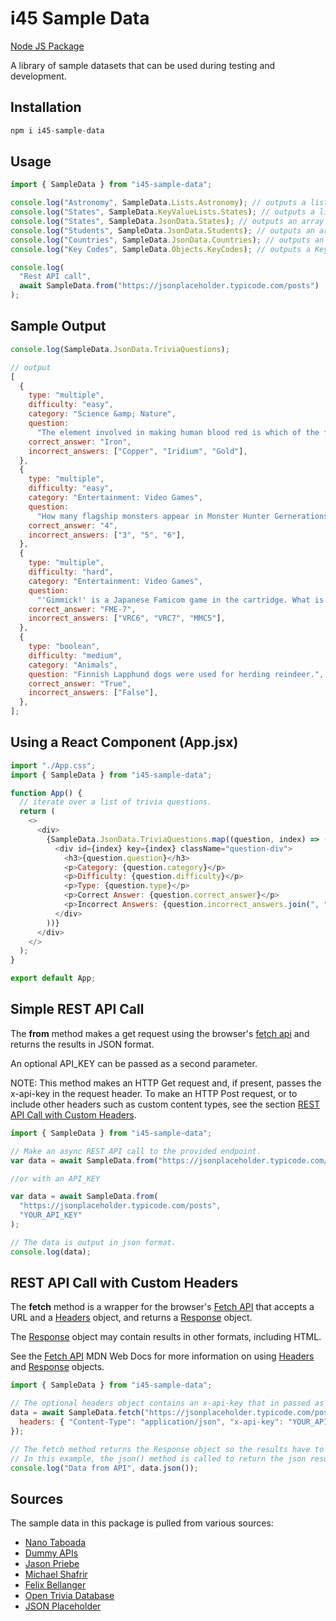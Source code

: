 # i45 Sample Data

[Node JS Package](https://www.npmjs.com/package/i45-sample-data)

A library of sample datasets that can be used during testing and development.

## Installation

```javascript
npm i i45-sample-data
```

## Usage

```javascript
import { SampleData } from "i45-sample-data";

console.log("Astronomy", SampleData.Lists.Astronomy); // outputs a list of astronomical terms.
console.log("States", SampleData.KeyValueLists.States); // outputs a list of states and abbreviations.
console.log("States", SampleData.JsonData.States); // outputs an array of states with other information.
console.log("Students", SampleData.JsonData.Students); // outputs an array of students and grades.
console.log("Countries", SampleData.JsonData.Countries); // outputs an array of countries with other information
console.log("Key Codes", SampleData.Objects.KeyCodes); // outputs a KeyCodes object with keyboard codes grouped by function.

console.log(
  "Rest API call",
  await SampleData.from("https://jsonplaceholder.typicode.com/posts")
);
```

## Sample Output

```javascript
console.log(SampleData.JsonData.TriviaQuestions);

// output
[
  {
    type: "multiple",
    difficulty: "easy",
    category: "Science &amp; Nature",
    question:
      "The element involved in making human blood red is which of the following?",
    correct_answer: "Iron",
    incorrect_answers: ["Copper", "Iridium", "Gold"],
  },
  {
    type: "multiple",
    difficulty: "easy",
    category: "Entertainment: Video Games",
    question:
      "How many flagship monsters appear in Monster Hunter Gernerations?",
    correct_answer: "4",
    incorrect_answers: ["3", "5", "6"],
  },
  {
    type: "multiple",
    difficulty: "hard",
    category: "Entertainment: Video Games",
    question:
      "'Gimmick!' is a Japanese Famicom game in the cartridge. What is it called?",
    correct_answer: "FME-7",
    incorrect_answers: ["VRC6", "VRC7", "MMC5"],
  },
  {
    type: "boolean",
    difficulty: "medium",
    category: "Animals",
    question: "Finnish Lapphund dogs were used for herding reindeer.",
    correct_answer: "True",
    incorrect_answers: ["False"],
  },
];
```

## Using a React Component (App.jsx)

```javascript
import "./App.css";
import { SampleData } from "i45-sample-data";

function App() {
  // iterate over a list of trivia questions.
  return (
    <>
      <div>
        {SampleData.JsonData.TriviaQuestions.map((question, index) => (
          <div id={index} key={index} className="question-div">
            <h3>{question.question}</h3>
            <p>Category: {question.category}</p>
            <p>Difficulty: {question.difficulty}</p>
            <p>Type: {question.type}</p>
            <p>Correct Answer: {question.correct_answer}</p>
            <p>Incorrect Answers: {question.incorrect_answers.join(", ")}</p>
          </div>
        ))}
      </div>
    </>
  );
}

export default App;
```

## Simple REST API Call

The **from** method makes a get request using the browser's [fetch api](https://developer.mozilla.org/en-US/docs/Web/API/Fetch_API/Using_Fetch) and returns the results in JSON format.

An optional API_KEY can be passed as a second parameter.

NOTE: This method makes an HTTP Get request and, if present, passes the x-api-key in the request header. To make an HTTP Post request, or to include other headers such as custom content types, see the section [REST API Call with Custom Headers](#rest-api-call-with-custom-headers).

```javascript
import { SampleData } from "i45-sample-data";

// Make an async REST API call to the provided endpoint.
var data = await SampleData.from("https://jsonplaceholder.typicode.com/posts");

//or with an API_KEY

var data = await SampleData.from(
  "https://jsonplaceholder.typicode.com/posts",
  "YOUR_API_KEY"
);

// The data is output in json format.
console.log(data);
```

## REST API Call with Custom Headers

The **fetch** method is a wrapper for the browser's [Fetch API](https://developer.mozilla.org/en-US/docs/Web/API/Fetch_API/Using_Fetch) that accepts a URL and a [Headers](https://developer.mozilla.org/en-US/docs/Web/API/Headers) object, and returns a [Response](https://developer.mozilla.org/en-US/docs/Web/API/Response) object.

The [Response](https://developer.mozilla.org/en-US/docs/Web/API/Response) object may contain results in other formats, including HTML.

See the [Fetch API](https://developer.mozilla.org/en-US/docs/Web/API/Fetch_API/Using_Fetch) MDN Web Docs for more information on using [Headers](https://developer.mozilla.org/en-US/docs/Web/API/Headers) and [Response](https://developer.mozilla.org/en-US/docs/Web/API/Response) objects.

```javascript
import { SampleData } from "i45-sample-data";

// The optional headers object contains an x-api-key that in passed as YOUR_API_KEY.
data = await SampleData.fetch("https://jsonplaceholder.typicode.com/posts", {
  headers: { "Content-Type": "application/json", "x-api-key": "YOUR_API_KEY" },
});

// The fetch method returns the Response object so the results have to be parsed.
// In this example, the json() method is called to return the json result found.
console.log("Data from API", data.json());
```

## Sources

The sample data in this package is pulled from various sources:

- [Nano Taboada](https://gist.github.com/nanotaboada)
- [Dummy APIs](https://dummyjson.com/docs/recipes)
- [Jason Priebe](https://gist.github.com/jpriebe)
- [Michael Shafrir](https://gist.github.com/mshafrir/2646763)
- [Felix Bellanger](https://gist.github.com/keeguon)
- [Open Trivia Database](https://opentdb.com/)
- [JSON Placeholder](https://jsonplaceholder.typicode.com)
